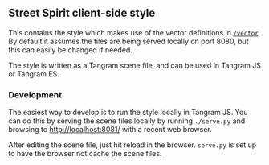 ## Street Spirit client-side style

This contains the style which makes use of the vector definitions in [`/vector`](/vector). By default it assumes the tiles are being served locally on port 8080, but this can easily be changed if needed.

The style is written as a Tangram scene file, and can be used in Tangram JS or Tangram ES.

### Development

The easiest way to develop is to run the style locally in Tangram JS. You can do this by serving the scene files locally by running `./serve.py` and browsing to [http://localhost:8081/](http://localhost:8081/) with a recent web browser.

After editing the scene file, just hit reload in the browser. `serve.py` is set up to have the browser not cache the scene files.
